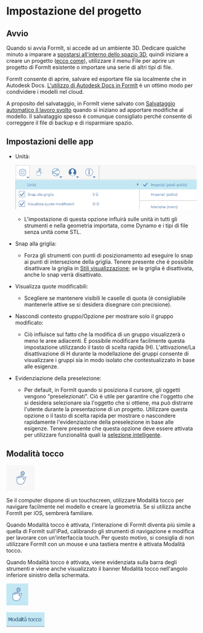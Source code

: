 # Impostazione del progetto

## Avvio

Quando si avvia FormIt, si accede ad un ambiente 3D. Dedicare qualche minuto a imparare a [spostarsi all'interno dello spazio 3D](navigating-the-scene.md), quindi iniziare a creare un progetto \([ecco come](../formit-primer/)\), utilizzare il menu File per aprire un progetto di FormIt esistente o importare una serie di altri tipi di file.

FormIt consente di aprire, salvare ed esportare file sia localmente che in Autodesk Docs. [L'utilizzo di Autodesk Docs in FormIt](https://formit.autodesk.com/page/formit-bim-360-docs) è un ottimo modo per condividere i modelli nel cloud.

A proposito del salvataggio, in FormIt viene salvato con [Salvataggio automatico il lavoro svolto](../tool-library/autosave.md) quando si iniziano ad apportare modifiche al modello. Il salvataggio spesso è comunque consigliato perché consente di correggere il file di backup e di risparmiare spazio.

## Impostazioni delle app

* Unità:

   ![](../.gitbook/assets/formit_units.png)

   * L'impostazione di questa opzione influirà sulle unità in tutti gli strumenti e nella geometria importata, come Dynamo e i tipi di file senza unità come STL.

* Snap alla griglia:
   * Forza gli strumenti con punti di posizionamento ad eseguire lo snap ai punti di intersezione della griglia. Tenere presente che è possibile disattivare la griglia in [Stili visualizzazione](../formit-primer/part-i/visual-settings.md); se la griglia è disattivata, anche lo snap verrà disattivato.
* Visualizza quote modificabili:
   * Scegliere se mantenere visibili le caselle di quota \(è consigliabile mantenerle attive se si desidera disegnare con precisione\).
* Nascondi contesto gruppo/Opzione per mostrare solo il gruppo modificato:
   * Ciò influisce sul fatto che la modifica di un gruppo visualizzerà o meno le aree adiacenti. È possibile modificare facilmente questa impostazione utilizzando il tasto di scelta rapida \(H\). L'attivazione/La disattivazione di H durante la modellazione dei gruppi consente di visualizzare i gruppi sia in modo isolato che contestualizzato in base alle esigenze.
* Evidenziazione della preselezione:
   * Per default, in FormIt quando si posiziona il cursore, gli oggetti vengono "preselezionati". Ciò è utile per garantire che l'oggetto che si desidera selezionare sia l'oggetto che si ottiene, ma può distrarre l'utente durante la presentazione di un progetto. Utilizzare questa opzione o il tasto di scelta rapida per mostrare o nascondere rapidamente l'evidenziazione della preselezione in base alle esigenze. Tenere presente che questa opzione deve essere attivata per utilizzare funzionalità quali la [selezione intelligente](https://www.youtube.com/watch?v=akLeB1FADt4).

## Modalità tocco

![](../.gitbook/assets/20190619-touch-mode-off.png)

Se il computer dispone di un touchscreen, utilizzare Modalità tocco per navigare facilmente nel modello e creare la geometria. Se si utilizza anche FormIt per iOS, sembrerà familiare.

Quando Modalità tocco è attivata, l'interazione di FormIt diventa più simile a quella di FormIt sull'iPad, calibrando gli strumenti di navigazione e modifica per lavorare con un'interfaccia touch. Per questo motivo, si consiglia di non utilizzare FormIt con un mouse e una tastiera mentre è attivata Modalità tocco.

Quando Modalità tocco è attivata, viene evidenziata sulla barra degli strumenti e viene anche visualizzato il banner Modalità tocco nell'angolo inferiore sinistro della schermata.

![](../.gitbook/assets/20190619-touch-mode-on.png)

![](../.gitbook/assets/20190618-touch-mode-banner.png)

